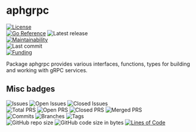 # aphgrpc

[![License](https://img.shields.io/badge/License-BSD%202--Clause-blue.svg)](LICENSE)  
[![Go Reference](https://pkg.go.dev/badge/github.com/dictyBase/aphgrpc.svg)](https://pkg.go.dev/github.com/dictyBase/aphgrpc)
![Latest release](https://badgen.net/github/release/dictyBase/aphgrpc/?scale=1.1)  
[![Maintainability](https://api.codeclimate.com/v1/badges/3275586284171df61e56/maintainability)](https://codeclimate.com/github/dictyBase/aphgrpc/maintainability)   
![Last commit](https://badgen.net/github/last-commit/dictyBase/aphgrpc/develop)   
[![Funding](https://badgen.net/badge/NIGMS/Rex%20L%20Chisholm,dictyBase,DCR/yellow?list=|)](https://reporter.nih.gov/project-details/10024726)

Package aphgrpc provides various interfaces, functions, types for building and
working with gRPC services.

## Misc badges
![Issues](https://badgen.net/github/issues/dictyBase/aphgrpc)
![Open Issues](https://badgen.net/github/open-issues/dictyBase/aphgrpc)
![Closed Issues](https://badgen.net/github/closed-issues/dictyBase/aphgrpc)  
![Total PRS](https://badgen.net/github/prs/dictyBase/aphgrpc)
![Open PRS](https://badgen.net/github/open-prs/dictyBase/aphgrpc)
![Closed PRS](https://badgen.net/github/closed-prs/dictyBase/aphgrpc)
![Merged PRS](https://badgen.net/github/merged-prs/dictyBase/aphgrpc)  
![Commits](https://badgen.net/github/commits/dictyBase/aphgrpc/develop)
![Branches](https://badgen.net/github/branches/dictyBase/aphgrpc)
![Tags](https://badgen.net/github/tags/dictyBase/aphgrpc/?color=cyan)   
![GitHub repo size](https://img.shields.io/github/repo-size/dictyBase/aphgrpc?style=plastic)
![GitHub code size in bytes](https://img.shields.io/github/languages/code-size/dictyBase/aphgrpc?style=plastic)
[![Lines of Code](https://badgen.net/codeclimate/loc/dictyBase/aphgrpc)](https://codeclimate.com/github/dictyBase/aphgrpc/code)  
